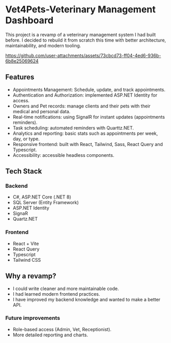 # Vet4Pets-Veterinary Management Dashboard

This project is a revamp of a veterinary management system I had built before. I decided to rebuild it from scratch this time with better architecture, maintainability, and modern tooling.

https://github.com/user-attachments/assets/73cbcd73-ff04-4ed6-936b-6b8e25069624

## Features

* Appointments Management: Schedule, update, and track appointments.
* Authentication and Authorization: implemented ASP.NET Identity for access.
* Owners and Pet records: manage clients and their pets with their medical and personal data.
* Real-time notifications: using SignalR for instant updates (appointments reminders).
* Task scheduling: automated reminders with Quarttz.NET.
* Analytics and reporting: basic stats such as appointments per week, day, or type.
* Responsive frontend: built with React, Tailwind, Sass, React Query and Typescript.
* Accessibility: accessible headless components.

## Tech Stack
### Backend
* C#, ASP.NET Core (.NET 8)
* SQL Server (Entity Framework)
* ASP.NET Identity
* SignaR
* Quartz.NET

### Frontend
* React + Vite
* React Query
* Typescript
* Tailwind CSS

## Why a revamp?
* I could write cleaner and more maintainable code.
* I had learned modern frontend practices.
* I have improved my backend knowledge and wanted to make a better API.

### Future improvements
* Role-based access (Admin, Vet, Receptionist).
* More detailed reporting and charts.
